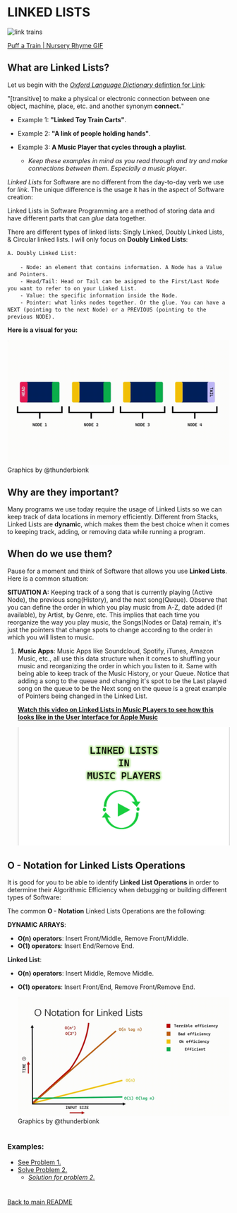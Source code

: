 # LINKED LISTS
![link trains](/IMAGES/LIST/train.gif)

<h9>[Puff a Train | Nursery Rhyme GIF](https://gfycat.com/exhausteddisloyalchinesecrocodilelizard)</h9>

<h2> What are Linked Lists? </h2>

Let us begin with the [*Oxford Language Dictionary* defintion for Link](https://www.oxfordlearnersdictionaries.com/us/definition/english/link_2#:~:text=%5Btransitive%5D%20to%20make%20a%20physical,and%20another%20synonym%20connect):

"[transitive] to make a physical or electronic connection between one object, machine, place, etc. and another synonym **connect.**"

- Example 1:
**"Linked Toy Train Carts"**.

- Example 2:
**"A link of people holding hands"**.

- Example 3: **A Music Player that cycles through a playlist**.
    - *Keep these examples in mind as you read through and try and make connections between them. Especially a music player*.

 *Linked Lists* for Software are no different from the day-to-day verb we use for *link*. The unique difference is the usage it has in the aspect of Software creation:

 Linked Lists in Software Programming are a method of storing data and have different parts that can *glue* data together.

 There are different types of linked lists: Singly Linked, Doubly Linked Lists, & Circular linked lists. I will only focus on **Doubly Linked Lists**:

    A. Doubly Linked List:

        - Node: an element that contains information. A Node has a Value and Pointers.
        - Head/Tail: Head or Tail can be asigned to the First/Last Node you want to refer to on your Linked List. 
        - Value: the specific information inside the Node.
        - Pointer: what links nodes together. Or the glue. You can have a NEXT (pointing to the next Node) or a PREVIOUS (pointing to the previous NODE).

 **Here is a visual for you:**

![Linked List](/IMAGES/LIST/LinkedListGraphics.gif)
<h9> Graphics by @thunderbionk </h9>


<h2>Why are they important?</h2>

Many programs we use today require the usage of Linked Lists so we can keep track of data locations in memory efficiently. Different from Stacks, Linked Lists are **dynamic**, which makes them the best choice when it comes to keeping track, adding, or removing data while running a program.

<h2>When do we use them?</h2>

Pause for a moment and think of Software that allows you use **Linked Lists**. Here is a common situation:

**SITUATION A:**
 Keeping track of a song that is currently playing (Active Node), the previous song(History), and the next song(Queue). Observe that you can define the order in which you play music from A-Z, date added (if available), by Artist, by Genre, etc. This implies that each time you reorganize the way you play music, the Songs(Nodes or Data) remain, it's just the pointers that change spots to change according to the order in which you will listen to music.

1. **Music Apps**: Music Apps like Soundcloud, Spotify, iTunes, Amazon Music, etc., all use this data structure when it comes to shuffling your music and reorganizing the order in which you listen to it. Same with being able to keep track of the Music History, or your Queue. Notice that adding a song to the queue and changing it's spot to be the Last played song on the queue to be the Next song on the queue is a great example of Pointers being changed in the Linked List.
    
    
    [**Watch this video on Linked Lists in Music PLayers to see how this looks like in the User Interface for Apple Music**](https://www.loom.com/share/8266184b19c64a4fbde2d967aee1d33b)

    ![Linked Lists in Music Player](/IMAGES/LIST/linkmusic.png)




<h2> O - Notation for Linked Lists Operations </h2>

It is good for you to be able to identify **Linked List Operations** in order to determine their Algorithmic Efficiency when debugging or building different types of Software:

The common **O - Notation** Linked Lists Operations are the following:

**DYNAMIC ARRAYS**:
- **O(n) operators**: Insert Front/Middle, Remove Front/Middle.
- **O(1) operators**: Insert End/Remove End.

**Linked List**:
- **O(n) operators**: Insert Middle, Remove Middle.
- **O(1) operators**: Insert Front/End, Remove Front/Remove End.
    
    ![O_notation Linked Lists](/IMAGES/LIST/LinkedListGraphicsO.gif)
<h9> Graphics by @thunderbionk </h9>


# <h3> Examples:</h3>

- [See Problem 1.](/2.LINKED_LIST/2.LINKED_LIST_PROBLEM_1.py)
- [Solve Problem 2.](/2.LINKED_LIST/3.LINKED_LIST_PROBLEM_2.py)
    - [*Solution for problem 2.*](/2.LINKED_LIST/4.SOLUTION_PROBLEM_2.py)

#
[Back to main README](../README.md)

